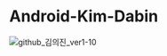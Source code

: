 # Android-Kim-Dabin

![github_김의진_ver1-10](https://user-images.githubusercontent.com/70698151/135753837-7997f154-ca2b-4b7a-bf51-a6fe3f29947f.png)
